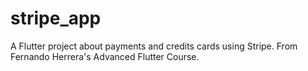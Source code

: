 # stripe_app

A Flutter project about payments and credits cards using Stripe. From Fernando Herrera's Advanced Flutter Course.


